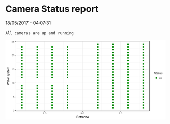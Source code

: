 Camera Status report
================
18/05/2017 - 04:07:31

    All cameras are up and running

![](camreport_files/figure-markdown_github/unnamed-chunk-2-1.png)
